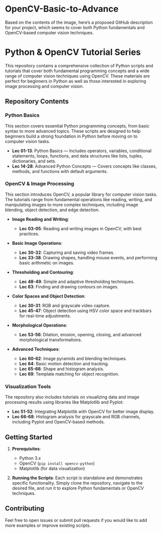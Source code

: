 # OpenCV-Basic-to-Advance
Based on the contents of the image, here’s a proposed GitHub description for your project, which seems to cover both Python fundamentals and OpenCV-based computer vision techniques.

# Python & OpenCV Tutorial Series

This repository contains a comprehensive collection of Python scripts and tutorials that cover both fundamental programming concepts and a wide range of computer vision techniques using OpenCV. These materials are perfect for beginners in Python as well as those interested in exploring image processing and computer vision.

## Repository Contents

### Python Basics
This section covers essential Python programming concepts, from basic syntax to more advanced topics. These scripts are designed to help beginners build a strong foundation in Python before moving on to computer vision tasks.

- **Lec 01-13**: Python Basics — Includes operators, variables, conditional statements, loops, functions, and data structures like lists, tuples, dictionaries, and sets.
- **Lec 14-28**: Advanced Python Concepts — Covers concepts like classes, methods, and functions with default arguments.

### OpenCV & Image Processing
This section introduces OpenCV, a popular library for computer vision tasks. The tutorials range from fundamental operations like reading, writing, and manipulating images to more complex techniques, including image blending, object detection, and edge detection.

- **Image Reading and Writing**:
  - **Lec 03-05**: Reading and writing images in OpenCV, with best practices.
  
- **Basic Image Operations**:
  - **Lec 30-32**: Capturing and saving video frames.
  - **Lec 33-38**: Drawing shapes, handling mouse events, and performing basic arithmetic on images.

- **Thresholding and Contouring**:
  - **Lec 48-49**: Simple and adaptive thresholding techniques.
  - **Lec 63**: Finding and drawing contours on images.
  
- **Color Spaces and Object Detection**:
  - **Lec 30-31**: RGB and grayscale video capture.
  - **Lec 45-47**: Object detection using HSV color space and trackbars for real-time adjustments.

- **Morphological Operations**:
  - **Lec 53-56**: Dilation, erosion, opening, closing, and advanced morphological transformations.

- **Advanced Techniques**:
  - **Lec 60-62**: Image pyramids and blending techniques.
  - **Lec 64**: Basic motion detection and tracking.
  - **Lec 65-66**: Shape and histogram analysis.
  - **Lec 69**: Template matching for object recognition.

### Visualization Tools
The repository also includes tutorials on visualizing data and image processing results using libraries like Matplotlib and Pyplot:
- **Lec 51-52**: Integrating Matplotlib with OpenCV for better image display.
- **Lec 66-68**: Histogram analysis for grayscale and RGB channels, including Pyplot and OpenCV-based methods.

## Getting Started

1. **Prerequisites**:
   - Python 3.x
   - OpenCV (`pip install opencv-python`)
   - Matplotlib (for data visualization)

2. **Running the Scripts**:
   Each script is standalone and demonstrates specific functionality. Simply clone the repository, navigate to the desired file, and run it to explore Python fundamentals or OpenCV techniques.

## Contributing
Feel free to open issues or submit pull requests if you would like to add more examples or improve existing scripts.
